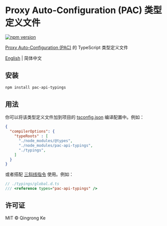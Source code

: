 # Proxy Auto-Configuration (PAC) 类型定义文件

[![npm version](https://img.shields.io/npm/v/pac-api-typings.svg)](https://www.npmjs.com/package/pac-api-typings)

[Proxy Auto-Configuration (PAC)](https://developer.mozilla.org/en-US/docs/Web/HTTP/Proxy_servers_and_tunneling/Proxy_Auto-Configuration_PAC_file) 的 TypeScript 类型定义文件

[English](./README.md) | 简体中文

## 安装

```sh
npm install pac-api-typings
```

## 用法

你可以将该类型定义文件加到项目的 [tsconfig.json](https://www.typescriptlang.org/docs/handbook/tsconfig-json.html#types-typeroots-and-types) 编译配置中。例如：

```json
{
  "compilerOptions": {
    "typeRoots" : [
      "./node_modules/@types",
      "./node_modules/pac-api-typings",
      "./typings",
    ]
  }
}
```

或者搭配 [三斜线指令](https://www.typescriptlang.org/docs/handbook/triple-slash-directives.html) 使用。例如：

```ts
// ./typings/global.d.ts
/// <reference types="pac-api-typings" />
```

## 许可证

MIT © Qingrong Ke
